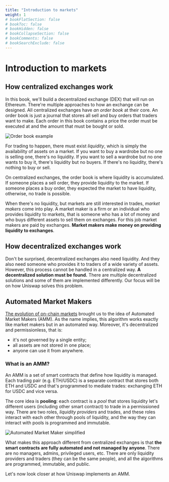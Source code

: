 ```yaml
---
title: "Introduction to markets"
weight: 1
# bookFlatSection: false
# bookToc: false
# bookHidden: false
# bookCollapseSection: false
# bookComments: false
# bookSearchExclude: false
---
```



# Introduction to markets

## How centralized exchanges work
In this book, we'll build a decentralized exchange (DEX) that will run on Ethereum. There're multiple approaches to how an
exchange can be designed. All centralized exchanges have *an order book* at their core. An order book is just a journal that
stores all sell and buy orders that traders want to make. Each order in this book contains a price the order must be
executed at and the amount that must be bought or sold.

![Order book example](/images/milestone_0/orderbook.png)

For trading to happen, there must exist *liquidity*, which is simply the availability of assets on a market. If you
want to buy a wardrobe but no one is selling one, there's no liquidity. If you want to sell a wardrobe but no one wants
to buy it, there's liquidity but no buyers. If there's no liquidity, there's nothing to buy or sell.

On centralized exchanges, the order book is where liquidity is accumulated. If someone places a sell order, they provide
liquidity to the market. If someone places a buy order, they expected the market to have liquidity, otherwise, no trade
is possible.

When there's no liquidity, but markets are still interested in trades, *market makers* come into play. A market maker is
a firm or an individual who provides liquidity to markets, that is someone who has a lot of money and who buys different
assets to sell them on exchanges. For this job market makers are paid by exchanges. **Market makers make money on
providing liquidity to exchanges**.

## How decentralized exchanges work

Don't be surprised, decentralized exchanges also need liquidity. And they also need someone who provides it to traders
of a wide variety of assets. However, this process cannot be handled in a centralized way. **A decentralized solution
must be found.** There are multiple decentralized solutions and some of them are implemented differently. Our focus will
be on how Uniswap solves this problem.

## Automated Market Makers

[The evolution of on-chain markets](https://bennyattar.substack.com/p/the-evolution-of-amms) brought us to the idea of
Automated Market Makers (AMM). As the name implies, this algorithm works exactly like market makers but in an automated
way. Moreover, it's decentralized and permissionless, that is:
- it's not governed by a single entity;
- all assets are not stored in one place;
- anyone can use it from anywhere.

### What is an AMM?

An AMM is a set of smart contracts that define how liquidity is managed. Each trading pair (e.g. ETH/USDC) is a separate
contract that stores both ETH and USDC and that's programmed to mediate trades: exchanging ETH for USDC and vice versa.

The core idea is **pooling**: each contract is a *pool* that stores liquidity let's different users (including other
smart contract) to trade in a permissioned way. There are two roles, *liquidity providers* and trades, and these roles
interact with each other through pools of liquidity, and the way they can interact with pools is programmed and immutable.

![Automated Market Maker simplified](/images/milestone_0/amm_simplified.png)

What makes this approach different from centralized exchanges is that **the smart contracts are fully automated and not
managed by anyone**. There are no managers, admins, privileged users, etc. There are only liquidity providers and traders
(they can be the same people), and all the algorithms are programmed, immutable, and public.

Let's now look closer at how Uniswap implements an AMM.